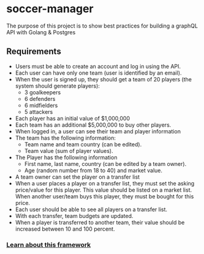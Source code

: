 # soccer-manager

The purpose of this project is to show best practices for building a graphQL API with Golang & Postgres

## Requirements

- Users must be able to create an account and log in using the API.
-  Each user can have only one team (user is identified by an email).
-  When the user is signed up, they should get a team of 20 players (the system should generate players):
   - 3 goalkeepers
   - 6 defenders
   - 6 midfielders
   - 5 attackers
- Each player has an initial value of $1,000,000
- Each team has an additional $5,000,000 to buy other players.
- When logged in, a user can see their team and player information
- The team has the following information:
   - Team name and team country (can be edited).
   - Team value (sum of player values).
- The Player has the following information
   - First name, last name, country (can be edited by a team owner).
   - Age (random number from 18 to 40) and market value.
- A team owner can set the player on a transfer list
- When a user places a player on a transfer list, they must set the asking price/value for
this player. This value should be listed on a market list. When another user/team buys
this player, they must be bought for this price.
- Each user should be able to see all players on a transfer list.
- With each transfer, team budgets are updated.
- When a player is transferred to another team, their value should be increased between 10 and 100 percent.



### [Learn about this framework](https://github.com/MrDHat/soccer/wiki)
